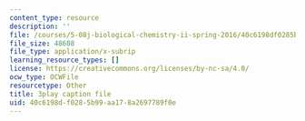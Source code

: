 ```yaml
---
content_type: resource
description: ''
file: /courses/5-08j-biological-chemistry-ii-spring-2016/40c6198df0285b99aa178a2697789f0e_3049806.vtt
file_size: 48608
file_type: application/x-subrip
learning_resource_types: []
license: https://creativecommons.org/licenses/by-nc-sa/4.0/
ocw_type: OCWFile
resourcetype: Other
title: 3play caption file
uid: 40c6198d-f028-5b99-aa17-8a2697789f0e
---
```

